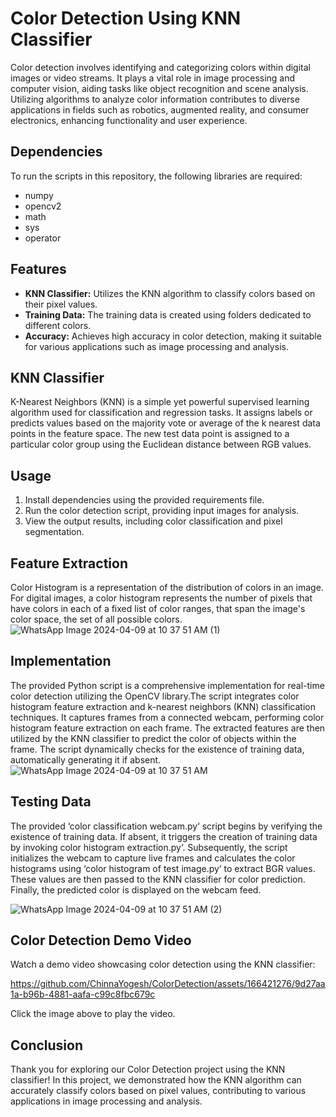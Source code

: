 # Color Detection Using KNN Classifier

Color detection involves identifying and categorizing colors within digital images or video streams. It plays a vital role in image processing and computer vision, aiding tasks like object recognition and scene analysis. Utilizing algorithms to analyze color information contributes to diverse applications in fields such as robotics, augmented reality, and consumer electronics, enhancing functionality and user experience.

## Dependencies

To run the scripts in this repository, the following libraries are required:
- numpy
- opencv2
- math
- sys
- operator

## Features
- **KNN Classifier:** Utilizes the KNN algorithm to classify colors based on their pixel values.
- **Training Data:** The training data is created using folders dedicated to different colors.
- **Accuracy:** Achieves high accuracy in color detection, making it suitable for various applications such as image processing and analysis.

## KNN Classifier
K-Nearest Neighbors (KNN) is a simple yet powerful supervised learning algorithm used for classification and regression tasks. It assigns labels or predicts values based on the majority vote or average of the k nearest data points in the feature space. The new test data point is assigned to a particular color group using the Euclidean distance between RGB values.

## Usage
1. Install dependencies using the provided requirements file.
2. Run the color detection script, providing input images for analysis.
3. View the output results, including color classification and pixel segmentation.

## Feature Extraction 
Color Histogram is a representation of the distribution of colors in an image. For digital images, a color histogram represents the number of pixels that have colors in each of a fixed list of color ranges, that span the image's color space, the set of all possible colors.
![WhatsApp Image 2024-04-09 at 10 37 51 AM (1)](https://github.com/ChinnaYogesh/ColorDetection/assets/166421276/23b71eb4-c66f-4d0c-9983-8f735ccd4601)


## Implementation 
The provided Python script is a comprehensive implementation for real-time color detection utilizing the OpenCV library.The script integrates color histogram feature extraction and k-nearest neighbors (KNN) classification techniques. It captures frames from a
connected webcam, performing color histogram feature extraction on each frame. The
extracted features are then utilized by the KNN classifier to predict the color of objects within the frame. The script dynamically checks for the existence of training data,
automatically generating it if absent.
![WhatsApp Image 2024-04-09 at 10 37 51 AM](https://github.com/ChinnaYogesh/ColorDetection/assets/166421276/60891b29-8c27-4f80-a5f5-9db1f38f19da)


## Testing Data
The provided ‘color classification webcam.py‘ script begins by verifying the existence
of training data. If absent, it triggers the creation of training data by invoking
color histogram extraction.py‘. Subsequently, the script initializes the webcam to capture live frames and calculates the color histograms using ‘color histogram of test image.py‘
to extract BGR values. These values are then passed to the KNN classifier for color prediction. Finally, the predicted color is displayed on the webcam feed. 

![WhatsApp Image 2024-04-09 at 10 37 51 AM (2)](https://github.com/ChinnaYogesh/ColorDetection/assets/166421276/b00614ae-0738-421c-b487-38dd60a7e77a)

## Color Detection Demo Video

Watch a demo video showcasing color detection using the KNN classifier:


https://github.com/ChinnaYogesh/ColorDetection/assets/166421276/9d27aa1a-b96b-4881-aafa-c99c8fbc679c


Click the image above to play the video.

## Conclusion

Thank you for exploring our Color Detection project using the KNN classifier! In this project, we demonstrated how the KNN algorithm can accurately classify colors based on pixel values, contributing to various applications in image processing and analysis.
